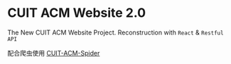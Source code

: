 # CUIT ACM Website 2.0

The New CUIT ACM Website Project. Reconstruction with `React` & `Restful API`

配合爬虫使用 [CUIT-ACM-Spider](https://github.com/Raynxxx/CUIT-ACM-Spider)